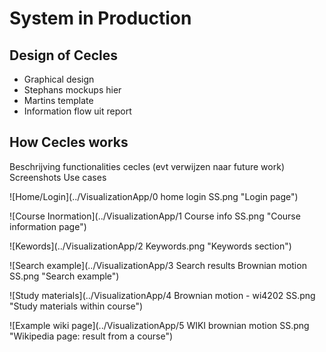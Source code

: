 # System in Production

## Design of Cecles

- Graphical design
- Stephans mockups hier
- Martins template
- Information flow uit report

## How Cecles works
Beschrijving functionalities cecles (evt verwijzen naar future work)
Screenshots
Use cases

![Home/Login](../VisualizationApp/0 home login SS.png "Login page")

![Course Inormation](../VisualizationApp/1 Course info SS.png "Course information page")

![Kewords](../VisualizationApp/2 Keywords.png "Keywords section")

![Search example](../VisualizationApp/3 Search results Brownian motion SS.png "Search example")

![Study materials](../VisualizationApp/4 Brownian motion - wi4202 SS.png "Study materials within course")

![Example wiki page](../VisualizationApp/5 WIKI brownian motion SS.png "Wikipedia page: result from a course")

